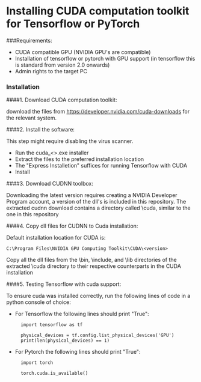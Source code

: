 # Installing CUDA computation toolkit for Tensorflow or PyTorch

###Requirements:
- CUDA compatible GPU (NVIDIA GPU's are compatible)
- Installation of tensorflow or pytorch with GPU support (in tensorflow this is standard from version 2.0 onwards)
- Admin rights to the target PC

### Installation

####1. Download CUDA computation toolkit:
   
download the files from https://developer.nvidia.com/cuda-downloads for the relevant system.
    
####2. Install the software:
    
This step might require disabling the virus scanner. 
- Run the cuda_<>.exe installer
- Extract the files to the preferred installation location
- The "Express Installetion" suffices for running Tensorflow with CUDA
- Install

####3. Download CUDNN toolbox:

Downloading the latest version requires creating a NVIDIA Developer Program account, 
a version of the dll's is included in this repository. 
The extracted cudnn download contains a directory called \cuda, similar to the one in this repository

####4. Copy dll files for CUDNN to Cuda installation:

Default installation location for CUDA is:

    C:\Program Files\NVIDIA GPU Computing Toolkit\CUDA\<version>

Copy all the dll files from the \bin, \include, and \lib directories of 
the extracted \cuda directory to their respective counterparts in the CUDA installation

####5. Testing Tensorflow with cuda support:

To ensure cuda was installed correctly, run the following lines of code in a python console of choice:
- For Tensorflow the following lines should print "True":

        import tensorflow as tf
  
        physical_devices = tf.config.list_physical_devices('GPU')
        print(len(physical_devices) == 1)

- For Pytorch the following lines should print "True":

        import torch

        torch.cuda.is_available()

